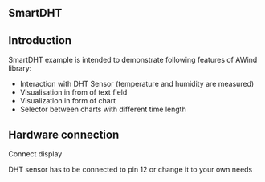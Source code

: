 SmartDHT
------------
Introduction
------------
SmartDHT example is intended to demonstrate following features of AWind library: 
- Interaction with DHT Sensor (temperature and humidity are measured)
- Visualisation in from of text field
- Visualization in form of chart
- Selector between charts with different time length

Hardware connection
-------------------
Connect display

DHT sensor has to be connected to pin 12 or change it to your own needs